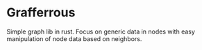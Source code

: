 # Grafferrous
Simple graph lib in rust. Focus on generic data in nodes with easy manipulation of node data based on neighbors.
